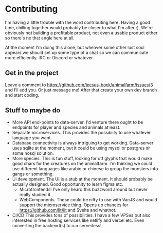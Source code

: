 # Contributing
I'm having a little trouble with the word contributing here. Having a good time, chilling together would probably be closer to what I'm after :). 
We're obviously not building a profitable product, not even a usable product either so there's no that angle here at all.

At the moment I'm doing this alone, but whenver some other lost soul appears we should set up some type of a chat so we can communicate more efficiently.
IRC or Discord or whatever.

## Get in the project
Leave a comment to https://github.com/jeesus-bock/animalfarm/issues/3 and I'll add you. Or just message me! After that create your own dev branch and start coding.

## Stuff to maybe do
- More API end-points to data-server. I'd venture there ought to be endpoints for player and species and animals at least.
- Separate microservices. This provides the possibiity to use whatever language you want.
- Database connectivity is always intriguing to get working. Data-server uses sqlite at the moment, but it could be using mysql or postgres or some nosql solution.
- More species. This is fun stuff, looking for utf glyphs that would make good chars for the creatures on the animalfarm. I'm thinking we could use different languages like arabic or chinese to group the monsters into gangs or something.
- Ui development. The UI is a stub at the moment. It should probably be actually designed. Good opportunity to learn figma etc.
  - Microfrontends! I've only heard this buzzword around but never really studied it.
  - WebComponents. These could be nifty to use with VanJS and would support the microservice thing. Opens up chances for https://github.com/lit/lit and Svelte and whatnot.
- CI/CD This provides tons of possibilities. I have a few VPSes but also interested in free hosting services like netlify and vercel etc. Even converting the backend(s) to run serverless!
